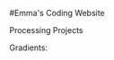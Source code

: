 #Emma's Coding Website

Processing Projects

Gradients:


<script src="processing.min.js"></script>
<canvas data-processing-sources="gradientArray2.pde"></canvas>
